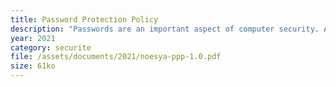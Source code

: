 ```yaml
---
title: Password Protection Policy
description: "Passwords are an important aspect of computer security. A poorly chosen password may result in unauthorized access and/or exploitation of our resources.  All staff, including contractors and vendors with access to Noesya systems, are responsible for taking the appropriate steps, as outlined below, to select and secure their passwords."
year: 2021
category: securite
file: /assets/documents/2021/noesya-ppp-1.0.pdf
size: 61ko
---
```

